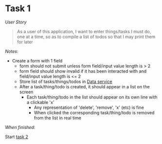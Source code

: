 
# Task 1


*User Story*

> As a user of this application,
> I want to enter things/tasks I must do, one at a time, so as to compile a list of todos
> so that I may print them for later


*Notes*:

- Create a form with 1 field
  - form should not submit unless form field/input value length is > 2
  - form field should show invalid if it has been interacted with and field/input value length is <= 2
  - Store list of tasks/things/todos in [Data service](../data.service.ts)
  - After a task/thing/todo is created, it should appear in a list on the screen
    - Each task/thing/todo in the list should appear on its own line with a clickable 'x'
      - Any representation of 'delete', 'remove', 'x' (etc) is fine
      - When clicked the corresponding task/thing/todo is removed from the list in real time


*When finished*:

Start [task 2](../task2/README.md)
